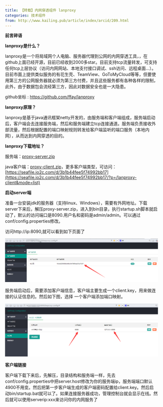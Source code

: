 ```yaml
---
title: 【转载】内网穿透组件 lanproxy
categories: 技术组件
from: http://www.kailing.pub/article/index/arcid/209.html
---
```


**前言碎语**

**lanproxy是什么？**

lanproxy是一个将局域网个人电脑、服务器代理到公网的内网穿透工具，，在github上面已经开源，目前已经收到2000多star。目前支持tcp流量转发，可支持任何tcp上层协议（访问内网网站、本地支付接口调试、ssh访问、远程桌面...）。目前市面上提供类似服务的有花生壳、TeamView、GoToMyCloud等等，但要使用第三方的公网服务器就必须为第三方付费，并且这些服务都有各种各样的限制，此外，由于数据包会流经第三方，因此对数据安全也是一大隐患。

github坐标 : https://github.com/ffay/lanproxy

**lanproxy原理？**

lanproxy是基于java通讯框架netty开发的，由服务端和客户端组成，服务端启动后，客户端会去连接服务端，然后和服务端建立tcp连接通道。服务端负责接收外部流量，然后根据配置的端口映射规则转发给客户端监听的端口服务（本地内网），从而达到内网穿透的目的。

**lanproxy下载地址？**

服务端：[proxy-server.zip](https://seafiled.io2c.com/files/98d54489-2dfc-46bb-b37b-e693468c2542/lanproxy-server-20171116.zip)

java客户端：[proxy-client.zip](https://seafiled.io2c.com/files/b47ca9c0-2639-4e32-a069-7af5054bf2e9/lanproxy-java-client-20171116.zip)，更多客户端类型，可访问：[https://seafile.io2c.com/d/3b1b44fee5f74992bb17](https://seafile.io2c.com/d/3b1b44fee5f74992bb17/?p=/lanproxy-client&mode=list)

**启动server端**

准备一台安装jdk的服务器（支持linux、Windows），需要有外网地址。下载server下来后，解压proxy-server.zip，进入到bin目录，执行startup.sh脚本就启动了，默认的访问端口是8090.用户名和密码是admin/admin。可以通过conf/config.properties修改。

访问http://ip:8090,就可以看到如下页面了

![img](lanproxy/20180911200313_33938.png)

服务端启动后，需要添加客户端信息，客户端主要生成一个client.key，用来做连接的认证信息的。然后如下图，选择 一个客户端添加端口映射。

![img](lanproxy/20180911200848_59946.png)

**客户端链接**

客户端下载下来后，先解压，目录结构和服务端一样，先去conf/config.properties中把server.host修改为你的服务端ip，服务端端口默认4900不用变。然后把第一步客户端生成的客户端密码配置给client.key。然后启动bin/startup.bat就可以了。如果连接服务器成功，管理控制台就会显示在线。然后就可以使用serverip:xxx来访问你的内网服务了